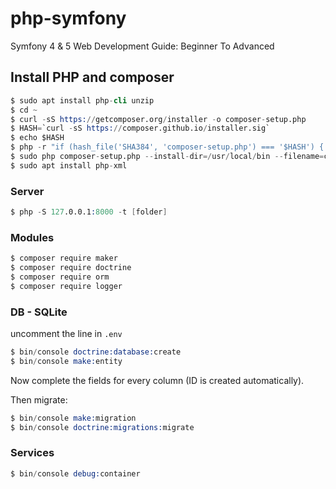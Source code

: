 # php-symfony
Symfony 4 &amp; 5 Web Development Guide: Beginner To Advanced

## Install PHP and composer

```s
$ sudo apt install php-cli unzip
$ cd ~
$ curl -sS https://getcomposer.org/installer -o composer-setup.php
$ HASH=`curl -sS https://composer.github.io/installer.sig`
$ echo $HASH
$ php -r "if (hash_file('SHA384', 'composer-setup.php') === '$HASH') { echo 'Installer verified'; } else { echo 'Installer corrupt'; unlink('composer-setup.php'); } echo PHP_EOL;"
$ sudo php composer-setup.php --install-dir=/usr/local/bin --filename=composer
$ sudo apt install php-xml
```

### Server

```s
$ php -S 127.0.0.1:8000 -t [folder]
```

### Modules

```s
$ composer require maker
$ composer require doctrine
$ composer require orm
$ composer require logger
```

### DB - SQLite

uncomment the line in `.env`

```s
$ bin/console doctrine:database:create
$ bin/console make:entity
```
Now complete the fields for every column (ID is created automatically).

Then migrate:

```s
$ bin/console make:migration
$ bin/console doctrine:migrations:migrate
```

### Services

```s
$ bin/console debug:container
```